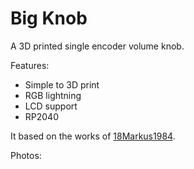 # Big Knob

A 3D printed single encoder volume knob.

Features:

- Simple to 3D print
- RGB lightning
- LCD support
- RP2040

It based on the works of [18Markus1984](https://github.com/18Markus1984/Volume-Knob/tree/main).

Photos:



